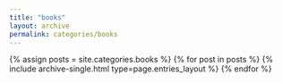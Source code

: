 ```yaml
---
title: "books"
layout: archive
permalink: categories/books
---
```



{% assign posts = site.categories.books %}
{% for post in posts %} {% include archive-single.html type=page.entries_layout %} {% endfor %}